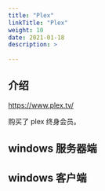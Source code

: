 ```yaml
---
title: "Plex"
linkTitle: "Plex"
weight: 10
date: 2021-01-18
description: >
  
---
```


## 介绍

https://www.plex.tv/

购买了 plex 终身会员。

## windows 服务器端

## windows 客户端



